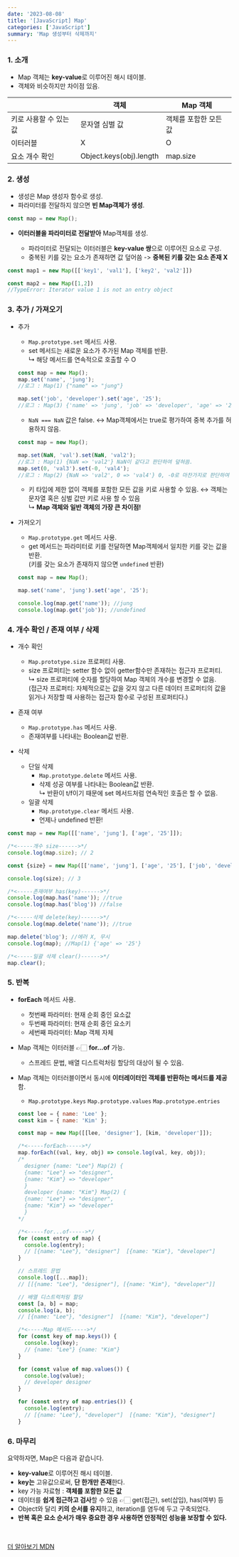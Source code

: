 ```yaml
---
date: '2023-08-08'
title: '[JavaScript] Map'
categories: ['JavaScript']
summary: 'Map 생성부터 삭제까지'
---
```


### 1. 소개

- Map 객체는 **key-value**로 이루어진 해시 테이블.
- 객체와 비슷하지만 차이점 있음.

|                        | 객체                    | Map 객체              |
| ---------------------- | ----------------------- | --------------------- |
| 키로 사용할 수 있는 값 | 문자열 심벌 값          | 객체를 포함한 모든 값 |
| 이터러블               | X                       | O                     |
| 요소 개수 확인         | Object.keys(obj).length | map.size              |

### 2. 생성

- 생성은 Map 생성자 함수로 생성.
- 파라미터를 전달하지 않으면 **빈 Map객체가 생성**.

```javaScript
const map = new Map();
```

- **이터러블을 파라미터로 전달받아** Map객체를 생성.

  - 파라미터로 전달되는 이터러블은 **key-value 쌍**으로 이루어진 요소로 구성.
  - 중복된 키를 갖는 요소가 존재하면 값 덮어씀 -> **중복된 키를 갖는 요소 존재 X**

```javaScript
const map1 = new Map([['key1', 'val1'], ['key2', 'val2']])

const map2 = new Map([1,2])
//TypeError: Iterator value 1 is not an entry object
```

### 3. 추가 / 가져오기

- 추가

  - `Map.prototype.set` 메서드 사용.
  - set 메서드는 새로운 요소가 추가된 Map 객체를 반환. <br/>
    ↳ 해당 메서드를 연속적으로 호출할 수 O

  ```JavaScript
  const map = new Map();
  map.set('name', 'jung');
  //로그 : Map(1) {"name" => "jung"}

  map.set('job', 'developer').set('age', '25');
  //로그 : Map(3) {'name' => 'jung', 'job' => 'developer', 'age' => '25'}
  ```

  - `NaN === NaN` 값은 false. ↔ Map객체에서는 true로 평가하여 중복 추가를 허용하지 않음.

  ```JavaScript
  const map = new Map();

  map.set(NaN, 'val').set(NaN, 'val2');
  //로그 : Map(1) {NaN => 'val2'} NaN이 같다고 판단하여 덮혀씀.
  map.set(0, 'val3').set(-0, 'val4');
  //로그 : Map(2) {NaN => 'val2', 0 => 'val4'} 0, -0로 마찬가지로 판단하여 덮혀씀.
  ```

  - 키 타입에 제한 없이 객체를 포함한 모든 값을 키로 사용할 수 있음.
    ↔ 객체는 문자열 혹은 심벌 값만 키로 사용 할 수 있음 <br/>
    ↳ **Map 객체와 일반 객체의 가장 큰 차이점!**
    <br/>

- 가져오기

  - `Map.prototype.get` 메서드 사용.
  - get 메서드는 파라미터로 키를 전달하면 Map객체에서 일치한 키를 갖는 값을 반환. <br/>(키를 갖는 요소가 존재하지 않으면 `undefined` 반환)

  ```JavaScript
  const map = new Map();

  map.set('name', 'jung').set('age', '25');

  console.log(map.get('name')); //jung
  console.log(map.get('job')); //undefined
  ```

### 4. 개수 확인 / 존재 여부 / 삭제

- 개수 확인

  - `Map.prototype.size` 프로퍼티 사용.
  - size 프로퍼티는 setter 함수 없이 getter함수만 존재하는 접근자 프로퍼티.<br/>
    ↳ size 프로퍼티에 숫자를 할당하여 Map 객체의 개수를 변경할 수 없음.
    <br/>
    <span style="font-size: 14px">
    (접근자 프로퍼티: 자체적으로는 값을 갖지 않고 다른 데이터 프로퍼티의 값을 읽거나 저장할 때 사용하는 접근자 함수로 구성된 프로퍼티다.)
    </span>

- 존재 여부
  - `Map.prototype.has` 메서드 사용.
  - 존재여부를 나타내는 Boolean값 반환.
- 삭제
  - 단일 삭제
    - `Map.prototype.delete` 메서드 사용.
    - 삭제 성공 여부를 나타내는 Boolean값 반환. <br/>
      ↳ 반환이 t/f이기 때문에 set 메서드처럼 연속적인 호출은 할 수 없음.
  - 일괄 삭제
    - `Map.prototype.clear` 메서드 사용.
    - 언제나 undefined 반환!

```JavaScript
const map = new Map([['name', 'jung'], ['age', '25']]);

/*<-----개수 size------>*/
console.log(map.size); // 2

const {size} = new Map([['name', 'jung'], ['age', '25'], ['job', 'developer']]);

console.log(size); // 3

/*<-----존재여부 has(key)------>*/
console.log(map.has('name')); //true
console.log(map.has('blog')) //false

/*<-----삭제 delete(key)------>*/
console.log(map.delete('name')); //true

map.delete('blog'); //에러 X, 무시
console.log(map); //Map(1) {'age' => '25'}

/*<-----일괄 삭제 clear()------>*/
map.clear();
```

### 5. 반복

- **forEach** 메서드 사용.

  - 첫번째 파라미터: 현재 순회 중인 요소값
  - 두번째 파라미터: 현재 순회 중인 요소키
  - 세번째 파라미터: Map 객체 자체

- Map 객체는 이터러블 👉🏻 **for...of** 가능.
  - 스프레드 문법, 배열 디스트럭처링 할당의 대상이 될 수 있음.
- Map 객체는 이터러블이면서 동시에 **이터레이터인 객체를 반환하는 메서드를 제공**함.

  - `Map.prototype.keys` `Map.prototype.values` `Map.prototype.entries`

  ```javaScript
  const lee = { name: 'Lee' };
  const kim = { name: 'Kim' };

  const map = new Map([[lee, 'designer'], [kim, 'developer']]);

  /*<-----forEach----->*/
  map.forEach((val, key, obj) => console.log(val, key, obj));
  /*
    designer {name: "Lee"} Map(2) {
    {name: "Lee"} => "designer",
    {name: "Kim"} => "developer"
    }
    developer {name: "Kim"} Map(2) {
    {name: "Lee"} => "designer",
    {name: "Kim"} => "developer"
    }
  */

  /*<-----for...of----->*/
  for (const entry of map) {
    console.log(entry);
    // [{name: "Lee"}, "designer"]  [{name: "Kim"}, "developer"]
  }

  // 스프레드 문법
  console.log([...map]);
  // [[{name: "Lee"}, "designer"], [{name: "Kim"}, "developer"]]

  // 배열 디스트럭처링 할당
  const [a, b] = map;
  console.log(a, b);
  // [{name: "Lee"}, "designer"]  [{name: "Kim"}, "developer"]

  /*<-----Map 메서드----->*/
  for (const key of map.keys()) {
    console.log(key);
    // {name: "Lee"} {name: "Kim"}
  }

  for (const value of map.values()) {
    console.log(value);
    // developer designer
  }

  for (const entry of map.entries()) {
    console.log(entry);
    // [{name: "Lee"}, "developer"]  [{name: "Kim"}, "designer"]
  }

  ```

### 6. 마무리

요약하자면, Map은 다음과 같습니다.

- **key-value**로 이루어진 해시 테이블.
- **key는** 고유값으로써, **단 한개만 존재**한다.
- key 가능 자료형 : **객체를 포함한 모든 값**
- 데이터를 **쉽게 접근하고 검사**할 수 있음 👉🏻 get(접근), set(삽입), has(여부) 등
- Object와 달리 **키의 순서를 유지**하고, iteration를 염두에 두고 구축되었다.
- **반복 혹은 요소 순서가 매우 중요한 경우 사용하면 안정적인 성능을 보장할 수 있다.**

<br/>

[더 알아보기 MDN](https://developer.mozilla.org/ko/docs/Web/JavaScript/Reference/Global_Objects/Map)
